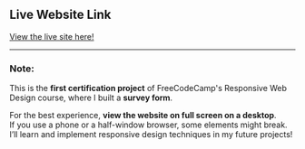 ## Live Website Link

[View the live site here!](https://shoaibabdulaleem.github.io/Courses/Courses/Responsive%20Web%20Design/Project%201/)

---

### Note:
This is the **first certification project** of FreeCodeCamp's Responsive Web Design course, where I built a **survey form**.

For the best experience, **view the website on full screen on a desktop**.  
If you use a phone or a half-window browser, some elements might break. I’ll learn and implement responsive design techniques in my future projects!

